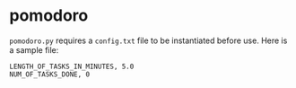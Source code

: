 # pomodoro

```pomodoro.py``` requires a ```config.txt``` file to be instantiated before use. Here is a sample file: 

```
LENGTH_OF_TASKS_IN_MINUTES, 5.0
NUM_OF_TASKS_DONE, 0
```
